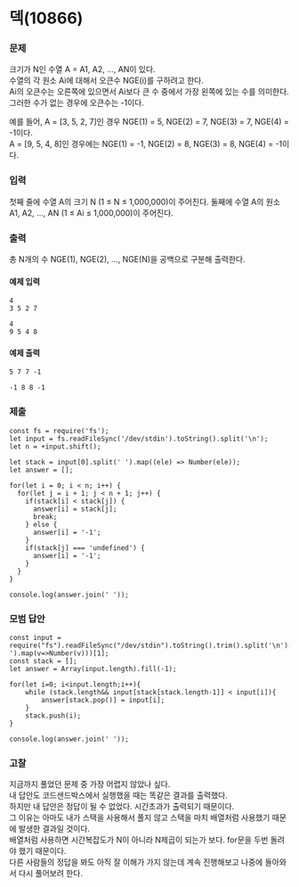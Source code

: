 # 덱(10866)

### 문제

크기가 N인 수열 A = A1, A2, ..., AN이 있다.<br>
수열의 각 원소 Ai에 대해서 오큰수 NGE(i)를 구하려고 한다.<br>
Ai의 오큰수는 오른쪽에 있으면서 Ai보다 큰 수 중에서 가장 왼쪽에 있는 수를 의미한다.<br>
그러한 수가 없는 경우에 오큰수는 -1이다.<br>

예를 들어, A = [3, 5, 2, 7]인 경우 NGE(1) = 5, NGE(2) = 7, NGE(3) = 7, NGE(4) = -1이다.<br>
A = [9, 5, 4, 8]인 경우에는 NGE(1) = -1, NGE(2) = 8, NGE(3) = 8, NGE(4) = -1이다.<br>

### 입력

첫째 줄에 수열 A의 크기 N (1 ≤ N ≤ 1,000,000)이 주어진다. 둘째에 수열 A의 원소 A1, A2, ..., AN (1 ≤ Ai ≤ 1,000,000)이 주어진다.<br>

### 출력

총 N개의 수 NGE(1), NGE(2), ..., NGE(N)을 공백으로 구분해 출력한다.<br>

#### 예제 입력

```
4
3 5 2 7
```

```
4
9 5 4 8
```

#### 예제 출력

```
5 7 7 -1
```

```
-1 8 8 -1
```

### 제출

```
const fs = require('fs');
let input = fs.readFileSync('/dev/stdin').toString().split('\n');
let n = +input.shift();

let stack = input[0].split(' ').map((ele) => Number(ele));
let answer = [];

for(let i = 0; i < n; i++) {
  for(let j = i + 1; j < n + 1; j++) {
    if(stack[i] < stack[j]) {
      answer[i] = stack[j];
      break;
    } else {
      answer[i] = '-1';
    }
    if(stack[j] === 'undefined') {
      answer[i] = '-1';
    }
  }
}

console.log(answer.join(' '));
```

### 모범 답안

```
const input = require("fs").readFileSync("/dev/stdin").toString().trim().split('\n').map(v=>v.split(' ').map(v=>Number(v)))[1];
const stack = [];
let answer = Array(input.length).fill(-1);

for(let i=0; i<input.length;i++){
    while (stack.length&& input[stack[stack.length-1]] < input[i]){
        answer[stack.pop()] = input[i];
    }
    stack.push(i);
}

console.log(answer.join(' '));
```

### 고찰

지금까지 풀었던 문제 중 가장 어렵지 않았나 싶다.<br>
내 답안도 코드샌드박스에서 실행했을 때는 똑같은 결과를 출력했다.<br>
하지만 내 답안은 정답이 될 수 없었다. 시간초과가 출력되기 때문이다.<br>
그 이유는 아마도 내가 스택을 사용해서 풀지 않고 스택을 마치 배열처럼 사용했기 때문에 발생한 결과일 것이다.<br>
배열처럼 사용하면 시간복잡도가 N이 아니라 N제곱이 되는가 보다. for문을 두번 돌려야 했기 때문이다.<br>
다른 사람들의 정답을 봐도 아직 잘 이해가 가지 않는데 계속 진행해보고 나중에 돌아와서 다시 풀어보려 한다.<br>
